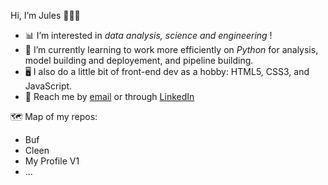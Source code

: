 Hi, I’m Jules 🧔🏻‍♂️

- 📊 I’m interested in *data analysis, science and engineering* !
- 🐍 I’m currently learning to work more efficiently on *Python* for analysis, model building and deployement, and pipeline building.
- 🖥 I also do a little bit of front-end dev as a hobby: HTML5, CSS3, and JavaScript.
- 📧 Reach me by [email](mailto:jules.guillot@edhec.com) or through [LinkedIn](https://www.linkedin.com/in/jules-guillot)

🗺 Map of my repos:

- Buf
- Cleen
- My Profile V1
- ...
